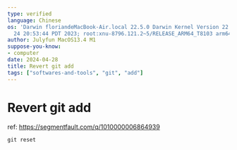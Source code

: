 ```yaml
---
type: verified
language: Chinese
os: 'Darwin floriandeMacBook-Air.local 22.5.0 Darwin Kernel Version 22.5.0: Mon Apr
  24 20:53:44 PDT 2023; root:xnu-8796.121.2~5/RELEASE_ARM64_T8103 arm64'
author: Julyfun MacOS13.4 M1
suppose-you-know:
- computer
date: 2024-04-28
title: Revert git add
tags: ["softwares-and-tools", "git", "add"]
---
```

# Revert git add

ref: https://segmentfault.com/q/1010000006864939

```
git reset
```

